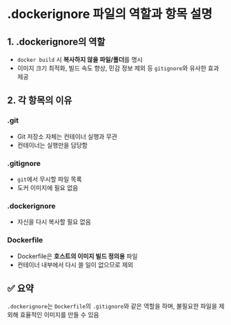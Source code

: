 # .dockerignore 파일의 역할과 항목 설명

## 1. .dockerignore의 역할
- `docker build` 시 **복사하지 않을 파일/폴더**를 명시
- 이미지 크기 최적화, 빌드 속도 향상, 민감 정보 제외 등 `gitignore`와 유사한 효과 제공

## 2. 각 항목의 이유

### .git
- Git 저장소 자체는 컨테이너 실행과 무관
- 컨테이너는 실행만을 담당함

### .gitignore
- `git`에서 무시할 파일 목록
- 도커 이미지에 필요 없음 

### .dockerignore
- 자신을 다시 복사할 필요 없음

### Dockerfile
- Dockerfile은 **호스트의 이미지 빌드 정의용** 파일
- 컨테이너 내부에서 다시 쓸 일이 없으므로 제외

## ✅ 요약
`.dockerignore`는 `Dockerfile`의 `.gitignore`와 같은 역할을 하며, 불필요한 파일을 제외해 효율적인 이미지를 만들 수 있음
